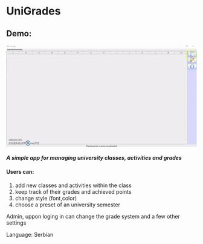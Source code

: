 # UniGrades
## Demo:<br/>
![](demo.gif)
<br/><br/>
**_A simple app for managing university classes, activities and grades_**

#### Users can:
1. add new classes and activities within the class
2. keep track of their grades and achieved points
3. change style (font,color)
4. choose a preset of an university semester

Admin, uppon loging in can change the grade system and a few other settings

Language: Serbian
